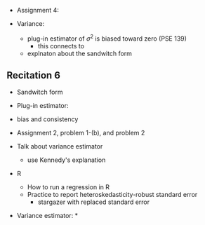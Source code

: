 + Assignment 4:


+ Variance:
	* plug-in estimator of $\sigma^2$ is biased toward zero (PSE 139)
		- this connects to 
	* explnaton about the sandwitch form 




## Recitation 6
+ Sandwitch form
+ Plug-in estimator:
+ bias and consistency
+ Assignment 2, problem 1-(b), and problem 2
	

+ Talk about variance estimator
	* use Kennedy's explanation

+ R
	* How to run a regression in R
	* Practice to report heteroskedasticity-robust standard error
		- stargazer with replaced standard error



+ Variance estimator:
	* 